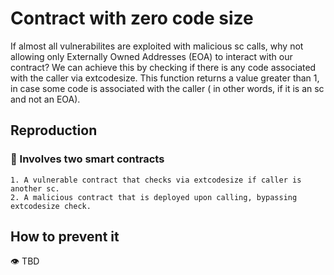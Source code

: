 # Contract with zero code size

If almost all vulnerabilites are exploited with malicious sc calls, why not allowing only Externally Owned Addresses (EOA) to interact with our contract? We can achieve this by checking if there is any code associated with the caller via extcodesize. This function returns a value greater than 1, in case some code is associated with the caller ( in other words, if it is an sc and not an EOA).

## Reproduction

### 📜 Involves two smart contracts

    1. A vulnerable contract that checks via extcodesize if caller is another sc.
    2. A malicious contract that is deployed upon calling, bypassing extcodesize check.

## How to prevent it

👁️ TBD
